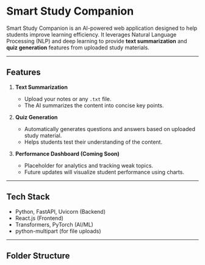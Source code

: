 
# Smart Study Companion
Smart Study Companion is an AI-powered web application designed to help students improve learning efficiency. It leverages Natural Language Processing (NLP) and deep learning to provide **text summarization** and **quiz generation** features from uploaded study materials.

---

## Features

1. **Text Summarization**
   - Upload your notes or any `.txt` file.
   - The AI summarizes the content into concise key points.

2. **Quiz Generation**
   - Automatically generates questions and answers based on uploaded study material.
   - Helps students test their understanding of the content.

3. **Performance Dashboard (Coming Soon)**
   - Placeholder for analytics and tracking weak topics.
   - Future updates will visualize student performance using charts.

---

## Tech Stack

- Python, FastAPI, Uvicorn (Backend)
- React.js (Frontend)
- Transformers, PyTorch (AI/ML)
- python-multipart (for file uploads)

---

## Folder Structure

